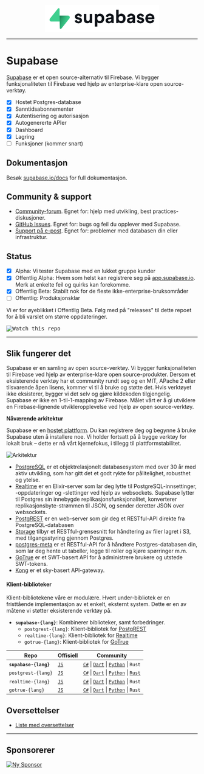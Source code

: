 <p align="center">
  <img width="300" src="https://raw.githubusercontent.com/supabase/supabase/master/web/static/supabase-light-rounded-corner-background.svg"/>
</p>

---

# Supabase

[Supabase](https://supabase.com) er et open source-alternativ til Firebase. Vi bygger funksjonaliteten til Firebase ved hjelp av enterprise-klare open source-verktøy.

- [x] Hostet Postgres-database
- [x] Sanntidsabonnementer
- [x] Autentisering og autorisasjon
- [x] Autogenererte APIer
- [x] Dashboard
- [x] Lagring
- [ ] Funksjoner (kommer snart)

## Dokumentasjon

Besøk [supabase.io/docs](https://supabase.com/docs) for full dokumentasjon.

## Community & support

- [Community-forum](https://github.com/supabase/supabase/discussions). Egnet for: hjelp med utvikling, best practices-diskusjoner.
- [GitHub Issues](https://github.com/supabase/supabase/issues). Egnet for: bugs og feil du opplever med Supabase.
- [Support på e-post](https://supabase.com/docs/support#business-support). Egnet for: problemer med databasen din eller infrastruktur.

## Status

- [x] Alpha: Vi tester Supabase med en lukket gruppe kunder
- [x] Offentlig Alpha: Hvem som helst kan registrere seg på [app.supabase.io](https://app.supabase.io). Merk at enkelte feil og quirks kan forekomme.
- [x] Offentlig Beta: Stabilt nok for de fleste ikke-enterprise-bruksområder
- [ ] Offentlig: Produksjonsklar

Vi er for øyeblikket i Offentlig Beta. Følg med på "releases" til dette repoet for å bli varslet om større oppdateringer.

<kbd><img src="https://gitcdn.link/repo/supabase/supabase/master/web/static/watch-repo.gif" alt="Watch this repo"/></kbd>

---

## Slik fungerer det

Supabase er en samling av open source-verktøy. Vi bygger funksjonaliteten til Firebase ved hjelp av enterprise-klare open source-produkter. Dersom et eksisterende verktøy har et community rundt seg og en MIT, APache 2 eller tilsvarende åpen lisens, kommer vi til å bruke og støtte det. Hvis verktøyet ikke eksisterer, bygger vi det selv og gjøre kildekoden tilgjengelig. Supabase er ikke en 1-til-1-mapping av Firebase. Målet vårt er å gi utviklere en Firebase-lignende utvikleropplevelse ved hjelp av open source-verktøy.

**Nåværende arkitektur**

Supabase er en [hostet plattform](https://app.supabase.io). Du kan registrere deg og begynne å bruke Supabase uten å installere noe. Vi holder fortsatt på å bygge verktøy for lokalt bruk – dette er nå vårt kjernefokus, i tillegg til plattformstabilitet.

![Arkitektur](https://supabase.com/assets/images/supabase-architecture-9050a7317e9ec7efb7807f5194122e48.png)

- [PostgreSQL](https://www.postgresql.org/) er et objektrelasjonelt databasesystem med over 30 år med aktiv utvikling, som har gitt det et godt rykte for pålitelighet, robusthet og ytelse.
- [Realtime](https://github.com/supabase/realtime) er en Elixir-server som lar deg lytte til PostgreSQL-innsettinger, -oppdateringer og -slettinger ved hjelp av websockets. Supabase lytter til Postgres sin innebygde replikasjonsfunksjonalitet, konverterer replikasjonsbyte-strømmen til JSON, og sender deretter JSON over websockets.
- [PostgREST](http://postgrest.org/) er en web-server som gir deg et RESTful-API direkte fra PostgreSQL-databasen
- [Storage](https://github.com/supabase/storage-api) tilbyr et RESTful-grensesnitt for håndtering av filer lagret i S3, med tilgangsstyring gjennom Postgres.
- [postgres-meta](https://github.com/supabase/postgres-meta) er et RESTful-API for å håndtere Postgres-databasen din, som lar deg hente ut tabeller, legge til roller og kjøre spørringer m.m.
- [GoTrue](https://github.com/netlify/gotrue) er et SWT-basert API for å administrere brukere og utstede SWT-tokens.
- [Kong](https://github.com/Kong/kong) er et sky-basert API-gateway.

#### Klient-biblioteker

Klient-bibliotekene våre er modulære. Hvert under-bibliotek er en fristtående implementasjon av et enkelt, eksternt system. Dette er en av måtene vi støtter eksisterende verktøy på.

- **`supabase-{lang}`**: Kombinerer biblioteker, samt forbedringer.
  - `postgrest-{lang}`: Klient-bibliotek for [PostgREST](https://github.com/postgrest/postgrest)
  - `realtime-{lang}`: Klient-bibliotek for [Realtime](https://github.com/supabase/realtime)
  - `gotrue-{lang}`: Klient-bibliotek for [GoTrue](https://github.com/netlify/gotrue)

| Repo                  | Offisiell                                        | Community                                                                                                                                                                                                                  |
| --------------------- | ------------------------------------------------ | -------------------------------------------------------------------------------------------------------------------------------------------------------------------------------------------------------------------------- |
| **`supabase-{lang}`** | [`JS`](https://github.com/supabase/supabase-js)  | [`C#`](https://github.com/supabase/supabase-csharp) \| [`Dart`](https://github.com/supabase/supabase-dart) \| [`Python`](https://github.com/supabase/supabase-py) \| `Rust`                                                |
| `postgrest-{lang}`    | [`JS`](https://github.com/supabase/postgrest-js) | [`C#`](https://github.com/supabase/postgrest-csharp) \| [`Dart`](https://github.com/supabase/postgrest-dart) \| [`Python`](https://github.com/supabase/postgrest-py) \| [`Rust`](https://github.com/supabase/postgrest-rs) |
| `realtime-{lang}`     | [`JS`](https://github.com/supabase/realtime-js)  | [`C#`](https://github.com/supabase/realtime-csharp) \| [`Dart`](https://github.com/supabase/realtime-dart) \| [`Python`](https://github.com/supabase/realtime-py) \| `Rust`                                                |
| `gotrue-{lang}`       | [`JS`](https://github.com/supabase/gotrue-js)    | [`C#`](https://github.com/supabase/gotrue-csharp) \| [`Dart`](https://github.com/supabase/gotrue-dart) \| [`Python`](https://github.com/supabase/gotrue-py) \| `Rust`                                                      |

## Oversettelser

- [Liste med oversettelser](/i18n/languages.md)

---

## Sponsorerer

[![Ny Sponsor](https://user-images.githubusercontent.com/10214025/90518111-e74bbb00-e198-11ea-8f88-c9e3c1aa4b5b.png)](https://github.com/sponsors/supabase)
